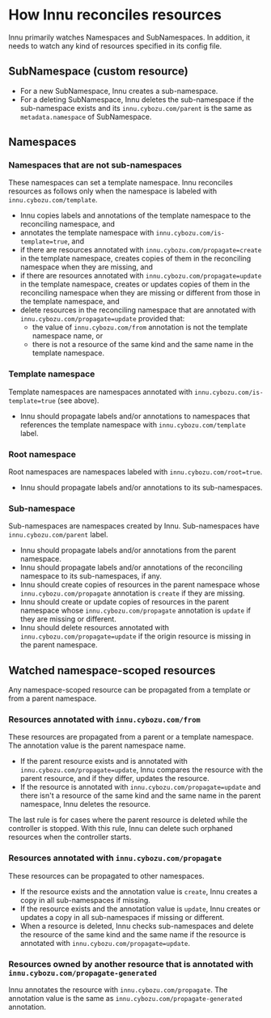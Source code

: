 # How Innu reconciles resources

Innu primarily watches Namespaces and SubNamespaces.
In addition, it needs to watch any kind of resources specified in its config file.

## SubNamespace (custom resource)

- For a new SubNamespace, Innu creates a sub-namespace.
- For a deleting SubNamespace, Innu deletes the sub-namespace if the sub-namespace exists and its `innu.cybozu.com/parent` is the same as `metadata.namespace` of SubNamespace.

## Namespaces

### Namespaces that are not sub-namespaces

These namespaces can set a template namespace.
Innu reconciles resources as follows only when the namespace is labeled with `innu.cybozu.com/template`.

- Innu copies labels and annotations of the template namespace to the reconciling namespace, and
- annotates the template namespace with `innu.cybozu.com/is-template=true`, and
- if there are resources annotated with `innu.cybozu.com/propagate=create` in the template namespace, creates copies of them in the reconciling namespace when they are missing, and
- if there are resources annotated with `innu.cybozu.com/propagate=update` in the template namespace, creates or updates copies of them in the reconciling namespace when they are missing or different from those in the template namespace, and
- delete resources in the reconciling namespace that are annotated with `innu.cybozu.com/propagate=update` provided that:
    - the value of `innu.cybozu.com/from` annotation is not the template namespace name, or
    - there is not a resource of the same kind and the same name in the template namespace.

### Template namespace

Template namespaces are namespaces annotated with `innu.cybozu.com/is-template=true` (see above).

- Innu should propagate labels and/or annotations to namespaces that references the template namespace with `innu.cybozu.com/template` label.

### Root namespace

Root namespaces are namespaces labeled with `innu.cybozu.com/root=true`.

- Innu should propagate labels and/or annotations to its sub-namespaces.

### Sub-namespace

Sub-namespaces are namespaces created by Innu.
Sub-namespaces have `innu.cybozu.com/parent` label.

- Innu should propagate labels and/or annotations from the parent namespace.
- Innu should propagate labels and/or annotations of the reconciling namespace to its sub-namespaces, if any.
- Innu should create copies of resources in the parent namespace whose `innu.cybozu.com/propagate` annotation is `create` if they are missing.
- Innu should create or update copies of resources in the parent namespace whose `innu.cybozu.com/propagate` annotation is `update` if they are missing or different.
- Innu should delete resources annotated with `innu.cybozu.com/propagate=update` if the origin resource is missing in the parent namespace.

## Watched namespace-scoped resources

Any namespace-scoped resource can be propagated from a template or from a parent namespace.

### Resources annotated with `innu.cybozu.com/from`

These resources are propagated from a parent or a template namespace.
The annotation value is the parent namespace name.

- If the parent resource exists and is annotated with `innu.cybozu.com/propagate=update`, Innu compares the resource with the parent resource, and if they differ, updates the resource.
- If the resource is annotated with `innu.cybozu.com/propagate=update` and there isn't a resource of the same kind and the same name in the parent namespace, Innu deletes the resource.

The last rule is for cases where the parent resource is deleted while the controller is stopped.
With this rule, Innu can delete such orphaned resources when the controller starts.

### Resources annotated with `innu.cybozu.com/propagate`

These resources can be propagated to other namespaces.

- If the resource exists and the annotation value is `create`, Innu creates a copy in all sub-namespaces if missing.
- If the resource exists and the annotation value is `update`, Innu creates or updates a copy in all sub-namespaces if missing or different.
- When a resource is deleted, Innu checks sub-namespaces and delete the resource of the same kind and the same name if the resource is annotated with `innu.cybozu.com/propagate=update`.

### Resources owned by another resource that is annotated with `innu.cybozu.com/propagate-generated`

Innu annotates the resource with `innu.cybozu.com/propagate`.
The annotation value is the same as `innu.cybozu.com/propagate-generated` annotation.
